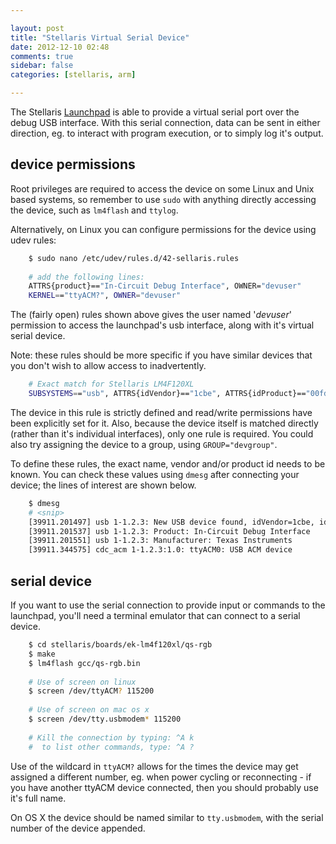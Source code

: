 ```yaml
---

layout: post
title: "Stellaris Virtual Serial Device"
date: 2012-12-10 02:48
comments: true
sidebar: false
categories: [stellaris, arm]

---
```


The Stellaris [Launchpad] is able to provide a virtual serial port over the debug USB interface.  With this serial connection, data can be sent in either direction, eg. to interact with program execution, or to simply log it's output.

[Launchpad]: http://www.ti.com/ww/en/launchpad/stellaris_head.html


## device permissions

Root privileges are required to access the device on some Linux and Unix based systems, so remember to use `sudo` with anything directly accessing the device, such as `lm4flash` and `ttylog`.

Alternatively, on Linux you can configure permissions for the device using udev rules:

``` sh
	$ sudo nano /etc/udev/rules.d/42-sellaris.rules
	
	# add the following lines:
	ATTRS{product}=="In-Circuit Debug Interface", OWNER="devuser"
	KERNEL=="ttyACM?", OWNER="devuser"
```
		
The (fairly open) rules shown above gives the user named '*devuser*' permission to access the launchpad's usb interface, along with it's virtual serial device.

Note: these rules should be more specific if you have similar devices that you don't wish to allow access to inadvertently.

``` sh
	# Exact match for Stellaris LM4F120XL
	SUBSYSTEMS=="usb", ATTRS{idVendor}=="1cbe", ATTRS{idProduct}=="00fd", MODE="0660", OWNER="devuser"
```

The device in this rule is strictly defined and read/write permissions have been explicitly set for it.  Also, because the device itself is matched directly (rather than it's individual interfaces), only one rule is required.  You could also try assigning the device to a group, using `GROUP="devgroup"`.

To define these rules, the exact name, vendor and/or product id needs to be known.  You can check these values using `dmesg` after connecting your device; the lines of interest are shown below.

``` sh
	$ dmesg
	# <snip>
	[39911.201497] usb 1-1.2.3: New USB device found, idVendor=1cbe, idProduct=00fd
	[39911.201537] usb 1-1.2.3: Product: In-Circuit Debug Interface
	[39911.201551] usb 1-1.2.3: Manufacturer: Texas Instruments
	[39911.344575] cdc_acm 1-1.2.3:1.0: ttyACM0: USB ACM device
```

## serial device

If you want to use the serial connection to provide input or commands to the launchpad, you'll need a terminal emulator that can connect to a serial device.

``` sh
	$ cd stellaris/boards/ek-lm4f120xl/qs-rgb
	$ make
	$ lm4flash gcc/qs-rgb.bin
	
	# Use of screen on linux
	$ screen /dev/ttyACM? 115200
	
	# Use of screen on mac os x
	$ screen /dev/tty.usbmodem* 115200
	
	# Kill the connection by typing: ^A k
	#  to list other commands, type: ^A ?
```

Use of the wildcard in `ttyACM?` allows for the times the device may get assigned a different number, eg. when power cycling or reconnecting - if you have another ttyACM device connected, then you should probably use it's full name.

On OS X the device should be named similar to `tty.usbmodem`, with the serial number of the device appended.